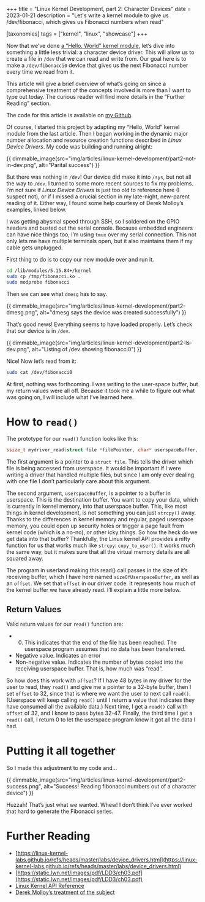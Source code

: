 +++
title = "Linux Kernel Development, part 2: Character Devices"
date = 2023-01-21
description = "Let's write a kernel module to give us /dev/fibonacci, which gives us Fibonacci numbers when read"

[taxonomies]
tags = ["kernel", "linux", "showcase"]
+++

Now that we’ve done [a “Hello, World” kernel module](@/blog/linux-kernel-development-part-1.md), 
let’s dive into something a little less trivial: a character device driver. This 
will allow us to create a file in `/dev` that we can read and write from. Our 
goal here is to make a `/dev/fibonacci0` device that gives us the next Fibonacci 
number every time we read from it.

This article will give a brief overview of what’s going on since a comprehensive 
treatment of the concepts involved is more than I want to type out today. The 
curious reader will find more details in the “Further Reading” section.

The code for this article is available on [my Github](https://github.com/steelswords/linux-kernel-modules).

Of course, I started this project by adapting my “Hello, World” kernel module 
from the last article. Then I began working in the dynamic major number allocation 
and resource creation functions described in _Linux Device Drivers_. My code was 
building and running alright:


{{ dimmable_image(src="img/articles/linux-kernel-development/part2-not-in-dev.png", alt="Parital success") }}

But there was nothing in `/dev`! Our device did make it into `/sys`, but not all 
the way to `/dev`. I turned to some more recent sources to fix my problems. I’m 
not sure if _Linux Device Drivers_ is just too old to reference here (I suspect 
not), or if I missed a crucial section in my late-night, new-parent reading of it. 
Either way, I found some help courtesy of Derek Molloy’s examples, linked below.

I was getting abysmal speed through SSH, so I soldered on the GPIO headers and 
busted out the serial console. Because embedded engineers can have nice things 
too, I’m using `tmux` over my serial connection. This not only lets me have multiple 
terminals open, but it also maintains them if my cable gets unplugged.

First thing to do is to copy our new module over and run it.

```bash
cd /lib/modules/5.15.84+/kernel
sudo cp /tmp/fibonacci.ko .
sudo modprobe fibonacci
```

Then we can see what `dmesg` has to say.

{{ dimmable_image(src="img/articles/linux-kernel-development/part2-dmesg.png", alt="dmesg says the device was created successfully") }}

That’s good news! Everything seems to have loaded properly. Let’s check that our device is in `/dev`.

{{ dimmable_image(src="img/articles/linux-kernel-development/part2-ls-dev.png", alt="Listing of /dev showing fibonacci0") }}

Nice! Now let’s read from it:

```bash
sudo cat /dev/fibonacci0
```

At first, nothing was forthcoming. I was writing to the user-space buffer, but 
my return values were all off. Because it took me a while to figure out what was 
going on, I will include what I’ve learned here.

# How to `read()`

The prototype for our `read()` function looks like this:

```C
ssize_t mydriver_read(struct file *filePointer, char* userspaceBuffer, size_t sizeOfUserspaceBuffer, loff_t *offset)
```

The first argument is a pointer to a `struct file`. This tells the driver which 
file is being accessed from userspace. It would be important if I were writing a 
driver that handled multiple files, but since I am only ever dealing with one 
file I don’t particularly care about this argument.

The second argument, `userspaceBuffer`, is a pointer to a buffer in userspace. 
This is the destination buffer. You want to copy your data, which is currently in 
kernel memory, into that userspace buffer. This, like most things in kernel development, 
is not something you can just `strcpy()` away. Thanks to the differences in kernel 
memory and regular, paged userspace memory, you could open up security holes or trigger 
a page fault from kernel code (which is a no-no), or other icky things. So how the 
heck do we get data into that buffer? Thankfully, the Linux kernel API provides a 
nifty function for us that works much like `strcpy`: `copy_to_user()`. It works 
much the same way, but it makes sure that all the virtual memory details are all squared away.

The program in userland making this read() call passes in the size of it’s 
receiving buffer, which I have here named `sizeOfUserspaceBuffer`, as well as an 
`offset`. We set that `offset` in our driver code. It represents how much of the 
kernel buffer we have already read. I’ll explain a little more below.

## Return Values

Valid return values for our `read()` function are:

- 0. This indicates that the end of the file has been reached. The userspace program assumes that no data has been transferred.
- Negative value. Indicates an error
- Non-negative value. Indicates the number of bytes copied into the receiving userspace buffer. That is, how much was “read”.

So how does this work with `offset`? If I have 48 bytes in my driver for the user 
to read, they `read()` and give me a pointer to a 32-byte buffer, then I set 
`offset` to 32, since that is where we want the user to next call `read()`. 
(Userspace will keep calling `read()` until I return a value that indicates they 
have consumed all the available data.) Next time, I get a `read()` call with `offset` 
of 32, and I know to pass bytes 32-47. Finally, the third time I get a `read()` 
call, I return 0 to let the userspace program know it got all the data I had.

# Putting it all together

So I made this adjustment to my code and…


{{ dimmable_image(src="img/articles/linux-kernel-development/part2-success.png", alt="Success! Reading fibonacci numbers out of a character device") }}

Huzzah! That’s just what we wanted. Whew! I don’t think I’ve ever worked that hard to generate the Fibonacci series.

# Further Reading

- [https://linux-kernel-labs.github.io/refs/heads/master/labs/device_drivers.html](https://linux-kernel-labs.github.io/refs/heads/master/labs/device_drivers.html)
- [https://static.lwn.net/images/pdf/LDD3/ch03.pdf](https://static.lwn.net/images/pdf/LDD3/ch03.pdf)
- [Linux Kernel API Reference](https://www.kernel.org/doc/htmldocs/kernel-api/index.html)
- [Derek Molloy’s treatment of the subject](http://derekmolloy.ie/writing-a-linux-kernel-module-part-2-a-character-device/)
